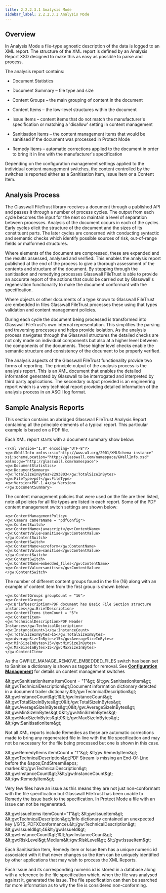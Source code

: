 ```yaml
---
title: 2.2.2.3.1 Analysis Mode
sidebar_label: 2.2.2.3.1 Analysis Mode
---
```


## Overview

In Analysis Mode a file-type agnostic description of the data is logged to an XML report. The structure of the XML report is defined by an Analysis Report XSD designed to make this as easy as possible to parse and process.

The analysis report contains:

- Document Statistics

- Document Summary – file type and size

- Content Groups – the main grouping of content in the document

- Content Items – the low-level structures within the document

- Issue Items – content items that do not match the manufacturer&#39;s specification or matching a &#39;disallow&#39; setting in content management

- Sanitisation Items – the content management items that would be sanitised if the document was processed in Protect Mode

- Remedy Items – automatic corrections applied to the document in order to bring it in line with the manufacturer&#39;s specification

Depending on the configuration management settings applied to the individual content management switches, the content controlled by the switches is reported either as a Sanitisation Item, Issue Item or a Content Item.

## Analysis Process

The Glasswall FileTrust library receives a document through a published API and passes it through a number of process cycles. The output from each cycle becomes the input for the next so maintain a level of separation between processes. Analysis of the document occurs in each of the cycles.  Early cycles elicit the structure of the document and the sizes of its constituent parts. The later cycles are concerned with conducting syntactic and semantic checks which identify possible sources of risk, out-of-range fields or malformed structures.

Where elements of the document are compressed, these are expanded and the results assessed, analysed and verified. This enables the analysis report published at the end of the process to give a thorough assessment of the contents and structure of the document. By stepping through the sanitisation and remedying processes Glasswall FileTrust is able to provide an accurate report of the actions that could be carried out by Glasswall&#39;s regeneration functionality to make the document conformant with the specification.

Where objects or other documents of a type known to Glasswall FileTrust are embedded in files Glasswall FileTrust processes these using that types validation and content management policies.

During each cycle the document being processed is transformed into Glasswall FileTrust&#39;s own internal representation. This simplifies the parsing and traversing processes and helps provide isolation. As the analysis process navigates through the Glasswall structures the detailed checks are not only made on individual components but also at a higher level between the components of the documents. These higher level checks enable the semantic structure and consistency of the document to be properly verified.

The analysis aspects of the Glasswall FileTrust functionality provide two forms of reporting. The principle output of the analysis process is the analysis report. This is an XML document that enables the detailed information generated by Glasswall to be interrogated and interpreted by third party applications. The secondary output provided is an engineering report which is a very technical report providing detailed information of the analysis process in an ASCII log format.

## Sample Analysis Reports

This section contains an abridged Glasswall FileTrust Analysis Report containing all the principle elements of a typical report. This particular example is based on a PDF file.

Each XML report starts with a document summary show below:
```
<?xml version="1.0" encoding="UTF-8"?>
<gw:GWallInfo xmlns:xsi="http://www.w3.org/2001/XMLSchema-instance" xsi:schemaLocation="http://glasswall.com/namespace/GWallInfo.xsd" xmlns:gw="http://glasswall.com/namespace">
<gw:DocumentStatistics>
<gw:DocumentSummary>
<gw:TotalSizeInBytes>2293803</gw:TotalSizeInBytes>
<gw:FileType>pdf</gw:FileType>
<gw:Version>PDF-1.4</gw:Version>
</gw:DocumentSummary>
```
The content management policies that were used on the file are then listed, note all policies for all file types are listed in each report. Some of the PDF content management switch settings are shown below:
```
<gw:ContentManagementPolicy>
<gw:Camera cameraName = "pdfConfig">
<gw:ContentSwitch>
<gw:ContentName>javascript</gw:ContentName>
<gw:ContentValue>sanitise</gw:ContentValue>
</gw:ContentSwitch>
<gw:ContentSwitch>
<gw:ContentName>acroform</gw:ContentName>
<gw:ContentValue>sanitise</gw:ContentValue>
</gw:ContentSwitch>
<gw:ContentSwitch>
<gw:ContentName>embedded_files</gw:ContentName>
<gw:ContentValue>sanitise</gw:ContentValue>
</gw:ContentSwitch>
```

The number of different content groups found in the file (16) along with an example of content item from the first group is shown below:
```
<gw:ContentGroups groupCount = "16">
<gw:ContentGroup>
<gw:BriefDescription>PDF document has Basic File Section structure instances</gw:BriefDescription>
<gw:ContentItems itemCount = "5">
<gw:ContentItem>
<gw:TechnicalDescription>PDF Header Instances</gw:TechnicalDescription>
<gw:InstanceCount>1</gw:InstanceCount>
<gw:TotalSizeInBytes>15</gw:TotalSizeInBytes>
<gw:AverageSizeInBytes>15</gw:AverageSizeInBytes>
<gw:MinSizeInBytes>15</gw:MinSizeInBytes>
<gw:MaxSizeInBytes>15</gw:MaxSizeInBytes>
</gw:ContentItem>
```

As the GWFILE\_MANAGE\_REMOVE\_EMBEDDED\_FILES switch has been set to Sanitise a dictionary is shown as tagged for removal. See [**Configuration Management**](2_2_2_3_6-config_mgmt/2_2_2_3_6_1-cm_policies.md) for details on content management switches

\&lt;gw:SanitisationItems itemCount = &quot;1&quot;\&gt;
\&lt;gw:SanitisationItem\&gt;
\&lt;gw:TechnicalDescription\&gt;Document information dictionary detected in a document trailer dictionary.\&lt;/gw:TechnicalDescription\&gt;
\&lt;gw:InstanceCount\&gt;1\&lt;/gw:InstanceCount\&gt;
\&lt;gw:TotalSizeInBytes\&gt;0\&lt;/gw:TotalSizeInBytes\&gt;
\&lt;gw:AverageSizeInBytes\&gt;0\&lt;/gw:AverageSizeInBytes\&gt;
\&lt;gw:MinSizeInBytes\&gt;0\&lt;/gw:MinSizeInBytes\&gt;
\&lt;gw:MaxSizeInBytes\&gt;0\&lt;/gw:MaxSizeInBytes\&gt;
\&lt;/gw:SanitisationItem\&gt;

Not all XML reports include Remedies as these are automatic corrections made to bring any regenerated file in line with the file specification and may not be necessary for the file being processed but one is shown in this case.

\&lt;gw:RemedyItems itemCount = &quot;1&quot;\&gt;
\&lt;gw:RemedyItem\&gt;
\&lt;gw:TechnicalDescription\&gt;PDF Stream is missing an End-Of-Line before the &amp;apos;EndStream&amp;apos; marker.\&lt;/gw:TechnicalDescription\&gt;
\&lt;gw:InstanceCount\&gt;7\&lt;/gw:InstanceCount\&gt;
\&lt;/gw:RemedyItem\&gt;

Very few files have an issue as this means they are not just non-conformant with the file specification but Glasswall FileTrust has been unable to Remedy the issue back to the specification. In Protect Mode a file with an issue can not be regenerated.

\&lt;gw:IssueItems itemCount=&quot;1&quot;\&gt;
\&lt;gw:IssueItem\&gt;
\&lt;gw:TechnicalDescription\&gt;/Info dictionary contained an unexpected key (/GTS\_PDFXConformance).\&lt;/gw:TechnicalDescription\&gt;
\&lt;gw:IssueId\&gt;46\&lt;/gw:IssueId\&gt;
\&lt;gw:InstanceCount\&gt;1\&lt;/gw:InstanceCount\&gt;
\&lt;gw:RiskLevel\&gt;Medium\&lt;/gw:RiskLevel\&gt;
\&lt;/gw:IssueItem\&gt;

Each Sanitisation Item,  Remedy item or  Issue Item has a unique numeric id associated with it that never changes so the item can be uniquely identified by other applications that may wish to process  the XML Reports.

Each Issue and its corresponding numeric id is stored in a database along with a reference to the file specification which, when the file was analysed against it, generated the issue. The file specification can then be searched for more information as to why the file is considered non-conforming.
